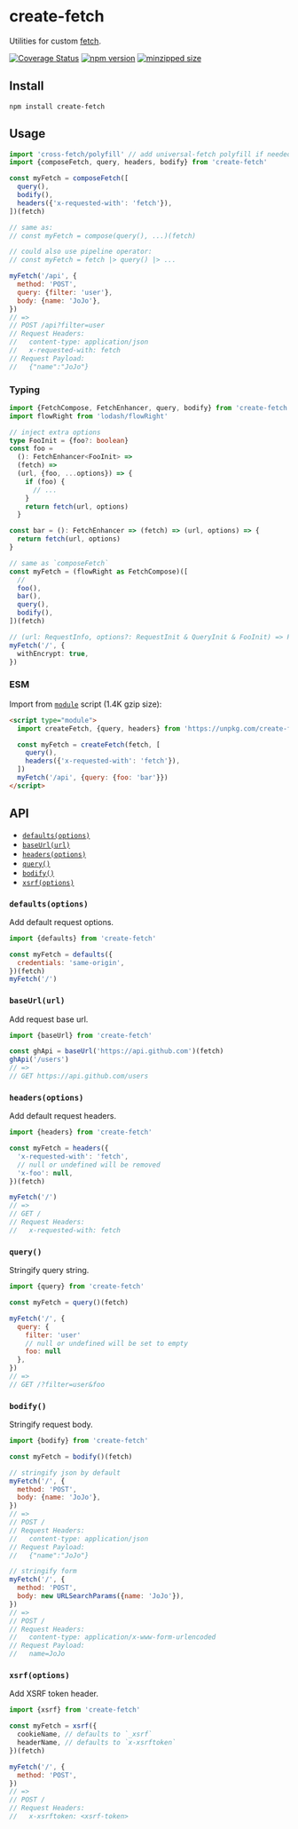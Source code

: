 # create-fetch

Utilities for custom [fetch](https://developer.mozilla.org/en-US/docs/Web/API/Fetch_API/Using_Fetch).

[![Coverage Status](https://coveralls.io/repos/github/ambar/create-fetch/badge.svg?branch=master)](https://coveralls.io/github/ambar/create-fetch?branch=master)
[![npm version](https://badgen.net/npm/v/create-fetch)](https://www.npmjs.com/package/create-fetch)
[![minzipped size](https://badgen.net/bundlephobia/minzip/create-fetch)](https://bundlephobia.com/result?p=create-fetch)

## Install

```console
npm install create-fetch
```

## Usage

```js
import 'cross-fetch/polyfill' // add universal-fetch polyfill if needed
import {composeFetch, query, headers, bodify} from 'create-fetch'

const myFetch = composeFetch([
  query(),
  bodify(),
  headers({'x-requested-with': 'fetch'}),
])(fetch)

// same as:
// const myFetch = compose(query(), ...)(fetch)

// could also use pipeline operator:
// const myFetch = fetch |> query() |> ...

myFetch('/api', {
  method: 'POST',
  query: {filter: 'user'},
  body: {name: 'JoJo'},
})
// =>
// POST /api?filter=user
// Request Headers:
//   content-type: application/json
//   x-requested-with: fetch
// Request Payload:
//   {"name":"JoJo"}
```

### Typing

```ts
import {FetchCompose, FetchEnhancer, query, bodify} from 'create-fetch'
import flowRight from 'lodash/flowRight'

// inject extra options
type FooInit = {foo?: boolean}
const foo =
  (): FetchEnhancer<FooInit> =>
  (fetch) =>
  (url, {foo, ...options}) => {
    if (foo) {
      // ...
    }
    return fetch(url, options)
  }

const bar = (): FetchEnhancer => (fetch) => (url, options) => {
  return fetch(url, options)
}

// same as `composeFetch`
const myFetch = (flowRight as FetchCompose)([
  //
  foo(),
  bar(),
  query(),
  bodify(),
])(fetch)

// (url: RequestInfo, options?: RequestInit & QueryInit & FooInit) => Promise<Response>
myFetch('/', {
  withEncrypt: true,
})
```

### ESM

Import from [`module`](https://caniuse.com/#search=modules) script (1.4K gzip size):

```html
<script type="module">
  import createFetch, {query, headers} from 'https://unpkg.com/create-fetch'

  const myFetch = createFetch(fetch, [
    query(),
    headers({'x-requested-with': 'fetch'}),
  ])
  myFetch('/api', {query: {foo: 'bar'}})
</script>
```

## API

- [`defaults(options)`](#defaults)
- [`baseUrl(url)`](#baseUrl)
- [`headers(options)`](#headers)
- [`query()`](#query)
- [`bodify()`](#bodify)
- [`xsrf(options)`](#xsrf)

### <a name='defaults'></a>`defaults(options)`

Add default request options.

```js
import {defaults} from 'create-fetch'

const myFetch = defaults({
  credentials: 'same-origin',
})(fetch)
myFetch('/')
```

### <a name='baseUrl'></a>`baseUrl(url)`

Add request base url.

```js
import {baseUrl} from 'create-fetch'

const ghApi = baseUrl('https://api.github.com')(fetch)
ghApi('/users')
// =>
// GET https://api.github.com/users
```

### <a name='headers'></a>`headers(options)`

Add default request headers.

```js
import {headers} from 'create-fetch'

const myFetch = headers({
  'x-requested-with': 'fetch',
  // null or undefined will be removed
  'x-foo': null,
})(fetch)

myFetch('/')
// =>
// GET /
// Request Headers:
//   x-requested-with: fetch
```

### <a name='query'></a>`query()`

Stringify query string.

```js
import {query} from 'create-fetch'

const myFetch = query()(fetch)

myFetch('/', {
  query: {
    filter: 'user'
    // null or undefined will be set to empty
    foo: null
  },
})
// =>
// GET /?filter=user&foo
```

### <a name='bodify'></a>`bodify()`

Stringify request body.

```js
import {bodify} from 'create-fetch'

const myFetch = bodify()(fetch)

// stringify json by default
myFetch('/', {
  method: 'POST',
  body: {name: 'JoJo'},
})
// =>
// POST /
// Request Headers:
//   content-type: application/json
// Request Payload:
//   {"name":"JoJo"}

// stringify form
myFetch('/', {
  method: 'POST',
  body: new URLSearchParams({name: 'JoJo'}),
})
// =>
// POST /
// Request Headers:
//   content-type: application/x-www-form-urlencoded
// Request Payload:
//   name=JoJo
```

### <a name='xsrf'></a>`xsrf(options)`

Add XSRF token header.

```js
import {xsrf} from 'create-fetch'

const myFetch = xsrf({
  cookieName, // defaults to `_xsrf`
  headerName, // defaults to `x-xsrftoken`
})(fetch)

myFetch('/', {
  method: 'POST',
})
// =>
// POST /
// Request Headers:
//   x-xsrftoken: <xsrf-token>
```

